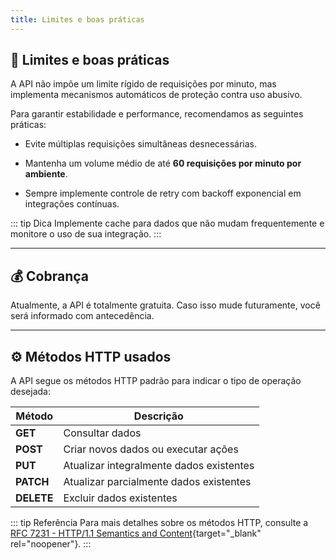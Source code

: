 ```yaml
---
title: Limites e boas práticas
---
```


## 🚦 Limites e boas práticas

A API não impõe um limite rígido de requisições por minuto, mas implementa mecanismos automáticos de proteção contra uso abusivo.

Para garantir estabilidade e performance, recomendamos as seguintes práticas:

- Evite múltiplas requisições simultâneas desnecessárias.

- Mantenha um volume médio de até **60 requisições por minuto por ambiente**.

- Sempre implemente controle de retry com backoff exponencial em integrações contínuas.

::: tip Dica
Implemente cache para dados que não mudam frequentemente e monitore o uso de sua integração.
:::

---

## 💰 Cobrança

Atualmente, a API é totalmente gratuita.
Caso isso mude futuramente, você será informado com antecedência.

---

## ⚙️ Métodos HTTP usados

A API segue os métodos HTTP padrão para indicar o tipo de operação desejada:

| Método  | Descrição                                 |
|---------|--------------------------------------------|
| **GET**    | Consultar dados                           |
| **POST**   | Criar novos dados ou executar ações        |
| **PUT**    | Atualizar integralmente dados existentes   |
| **PATCH**  | Atualizar parcialmente dados existentes    |
| **DELETE** | Excluir dados existentes                  |

::: tip Referência
Para mais detalhes sobre os métodos HTTP, consulte a [RFC 7231 - HTTP/1.1 Semantics and Content](https://datatracker.ietf.org/doc/html/rfc7231){target="_blank" rel="noopener"}.
:::
